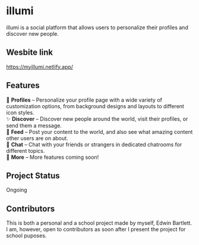 # illumi
illumi is a social platform that allows users to personalize their profiles and discover new people.

## Wesbite link
https://myillumi.netlify.app/

## Features
💫 **Profiles** – Personalize your profile page with a wide variety of customization options, from background designs and layouts to different icon styles.\
✨ **Discover** – Discover new people around the world, visit their profiles, or send them a message.\
🌠 **Feed** – Post your content to the world, and also see what amazing content other users are on about.\
💬 **Chat** – Chat with your friends or strangers in dedicated chatrooms for different topics.\
🌟 **More** – More features coming soon!

## Project Status
Ongoing

## Contributors
This is both a personal and a school project made by myself, Edwin Bartlett. I am, however, open to contributors as soon after I present the project for school puposes.
